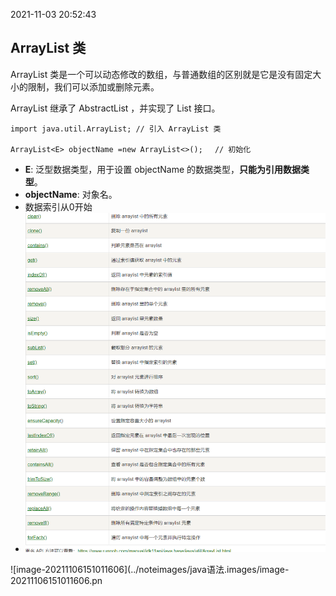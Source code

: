 2021-11-03 20:52:43

## ArrayList 类

ArrayList 类是一个可以动态修改的数组，与普通数组的区别就是它是没有固定大小的限制，我们可以添加或删除元素。

ArrayList 继承了 AbstractList ，并实现了 List 接口。

```
import java.util.ArrayList; // 引入 ArrayList 类

ArrayList<E> objectName =new ArrayList<>();　 // 初始化
```

- **E**: 泛型数据类型，用于设置 objectName 的数据类型，**只能为引用数据类型**。
- **objectName**: 对象名。
- 数据索引从0开始
- <img src="Untitled.assets/image-20211103210127389.png" alt="image-20211103210127389" style="zoom:60%;" />

![image-20211106151011606](../noteimages/java语法.images/image-20211106151011606.pn

